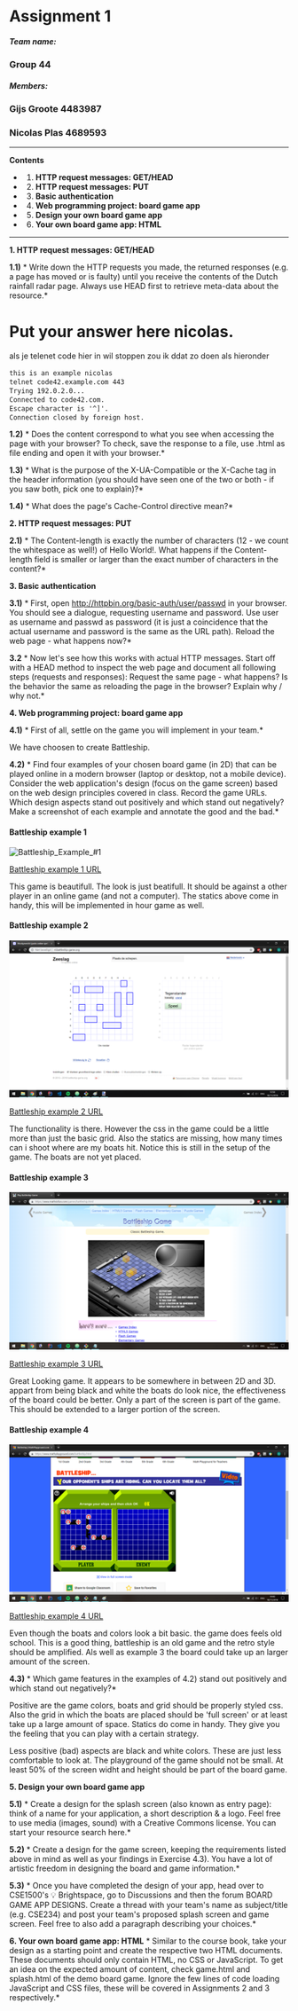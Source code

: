 # Assignment 1

##### Team name:
### Group 44

##### Members:

### Gijs Groote  4483987
### Nicolas Plas 4689593


---
__Contents__
- 1. **HTTP request messages: GET/HEAD**
- 2. **HTTP request messages: PUT**
- 3. **Basic authentication**
- 4. **Web programming project: board game app**
- 5. **Design your own board game app**
- 6. **Your own board game app: HTML**
---

**1. HTTP request messages: GET/HEAD**

**1.1)** *
Write down the HTTP requests you made, the returned responses (e.g. a page has moved or is faulty) until you receive the contents of the Dutch rainfall radar page. Always use HEAD first to retrieve meta-­data about the resource.*

# Put your answer here nicolas.

als je telenet code hier in wil stoppen zou ik ddat zo doen als hieronder
```
this is an example nicolas
telnet code42.example.com 443
Trying 192.0.2.0...
Connected to code42.com.
Escape character is '^]'.
Connection closed by foreign host.
 ```

**1.2)** *
Does the content correspond to what you see when accessing the page with your browser? To check, save the response to a file, use .html as file ending and open it with your browser.*

**1.3)** *
What is the purpose of the X-UA-Compatible or the X-Cache tag in the header information (you should have seen one of the two or both - if you saw both, pick one to explain)?*

**1.4)** *
What does the page's Cache-Control directive mean?*

**2. HTTP request messages: PUT**

**2.1)** *
The Content-­length is exactly the number of characters (12 - we count the whitespace as well!) of Hello World!. What happens if the Content-length field is smaller or larger than the exact number of characters in the content?*


**3. Basic authentication**

**3.1)** *
First, open http://httpbin.org/basic-auth/user/passwd in your browser. You should see a dialogue, requesting username and password. Use user as username and passwd as password (it is just a coincidence that the actual username and password is the same as the URL path). Reload the web page -­ what happens now?*


**3.2** *
Now let's see how this works with actual HTTP messages. Start off with a HEAD method to inspect the web page and document all following steps (requests and responses):
Request the same page - what happens? Is the behavior the same as reloading the page in the browser? Explain why / why not.*


**4. Web programming project: board game app**

**4.1)** *
First of all, settle on the game you will implement in your team.*

We have choosen to create Battleship.

**4.2)** *
Find four examples of your chosen board game (in 2D) that can be played online in a modern browser (laptop or desktop, not a mobile device). Consider the web application's design (focus on the game screen) based on the web design principles covered in class. Record the game URLs. Which design aspects stand out positively and which stand out negatively? Make a screenshot of each example and annotate the good and the bad.*

#### Battleship example 1

![Battleship_Example_#1](https://img.bhs4.com/95/D/95D550FDD0C1DD4888B206C17857C36C26110B6B_lis.jpg)

[Battleship example 1 URL](https://www.alteredgamer.com/free-pc-gaming/99268-battleship-games-wage-a-naval-war-online/)

This game is beautifull. The look is just beatifull. It should be against a other player in an online game (and not a computer). The statics above come in handy, this will be implemented in hour game as well.

#### Battleship example 2

![Image](resources/battleshipExampleTwo.png)

[Battleship example 2 URL](http://nl.battleship-game.org/)

The functionality is there. However the css in the game could be a little more than just the basic grid. Also the statics are missing, how many times can i shoot where are my boats hit. Notice this is still in the setup of the game. The boats are not yet placed.

#### Battleship example 3

![Image](resources/battleshipExampleThree.png)

[Battleship example 3 URL](https://www.mathsisfun.com/games/battleship.html)

Great Looking game. It appears to be somewhere in between 2D and 3D. appart from being black and white the boats do look nice, the effectiveness of the board could be better. Only a part of the screen is part of the game. This should be extended to a larger portion of the screen.

#### Battleship example 4

![Image](resources/battleshipExampleFour.png)

[Battleship example 4 URL](https://www.mathplayground.com/battleship.html)

Even though the boats and colors look a bit basic. the game does feels old school. This is a good thing, battleship is an old game and the retro style should be amplified. Als well as example 3 the board could take up an larger amount of the screen.

**4.3)** *
Which game features in the examples of 4.2) stand out positively and which stand out negatively?*

Positive are the game colors, boats and grid should be properly styled css. Also the grid in which the boats are placed should be 'full screen' or at least take up a large amount of space. Statics do come in handy. They give you the feeling that you can play with a certain strategy.

Less positive (bad) aspects are black and white colors. These are just less comfortable to look at. The playground of the game should not be small. At least 50% of the screen widht and height should be part of the board game.

**5. Design your own board game app**

**5.1)** *
Create a design for the splash screen (also known as entry page): think of a name for your application, a short description & a logo. Feel free to use media (images, sound) with a Creative Commons license. You can start your resource search here.*

**5.2)** *
Create a design for the game screen, keeping the requirements listed above in mind as well as your findings in Exercise 4.3). You have a lot of artistic freedom in designing the board and game information.*

**5.3)** *
Once you have completed the design of your app, head over to CSE1500's 💡 Brightspace, go to Discussions and then the forum BOARD GAME APP DESIGNS. Create a thread with your team's name as subject/title (e.g. CSE234) and post your team's proposed splash screen and game screen. Feel free to also add a paragraph describing your choices.*

**6. Your own board game app: HTML** *
Similar to the course book, take your design as a starting point and create the respective two HTML documents. These documents should only contain HTML, no CSS or JavaScript. To get an idea on the expected amount of content, check game.html and splash.html of the demo board game. Ignore the few lines of code loading JavaScript and CSS files, these will be covered in Assignments 2 and 3 respectively.*
